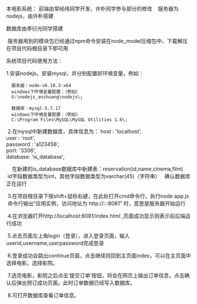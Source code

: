 本电影系统：
  前端由常经纬同学开发，许朴同学参与部分的修改
  
  服务器为nodejs，由许朴搭建
  
  数据库由李衍光同学搭建
  
  服务器用到的模块包已经通过npm命令安装在node_model压缩包中，下载解压在项目代码根目录下即可用
  
  
 
 系统项目代码使用方法：
 
 
  1.安装nodejs，安装mysql，并分别配置好环境变量，例如：
  

      服务器：node-v6.10.3-x64
      windows下环境变量配置：（例如）
      G:\nodejs_anzhuang\nodejs\;

      数据库：mysql-5.7.17
      windows下环境变量配置：（例如）
      C:\Program Files\MySQL\MySQL Utilities 1.6\;


  2.在mysql中新建数据库，具体信息为：
                          host     : 'localhost',       
                          user     : 'root',              
                          password : 'a123456',       
                          port: '3306',                   
                          database: 'is_database', 

     在新建的is_database数据库中新建表：reservation(id,name,cinema,film)
      id字段数据类型为int，其他字段数据类型为varchar(45)（字符串）
   确认数据库正在运行
   
   
  3.在项目根目录下按shift+鼠标右键，在此处打开cmd命令行，执行node app.js
    命令行输出“应用实例，访问地址为 http://:::8081” 时，意思是服务器开始运行
    
    
  4.在浏览器打开http://localhost:8081/index.html ,页面成功显示则表示前后端运行成功
  
  
  5.点击页面左上角login（登录），进入登录页面，输入userid,username,userpassword完成登录
  
  
  6.登录成功会跳出continue页面，点击继续则回到主页面index，可以在主页面中选择电影，选择影院。
  
  
  7.选完电影，影院之后点击‘提交订单’按钮，将会在网页上输出订单信息，点击确认后弹出预订成功页面。此时订单数据已经写入数据库。
  
  8.可打开数据库查看订单信息。
